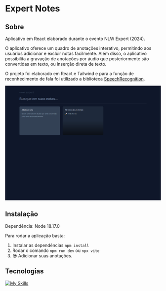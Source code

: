 # Expert Notes

## Sobre

Aplicativo em React elaborado durante o evento NLW Expert (2024).

O aplicativo oferece um quadro de anotações interativo, permitindo aos usuários adicionar e excluir notas facilmente. Além disso, o aplicativo possibilita a gravação de anotações por áudio que posteriormente são convertidas em texto, ou inserção direta de texto.

O projeto foi elaborado em React e Tailwind e para a função de reconhecimento de fala foi utilizado a biblioteca [SpeechRecognition](https://developer.mozilla.org/en-US/docs/Web/API/SpeechRecognition).

<img src=".github/expert-notes.png" width="1000" alt="Expert Notes"/>

## Instalação

Dependência: Node 18.17.0

Para rodar a aplicação basta:

1. Instalar as dependências `npm install`
2. Rodar o comando `npm run dev` ou `npx vite`
3. 😎 Adicionar suas anotações.

## Tecnologias

[![My Skills](https://skillicons.dev/icons?i=ts,react,tailwind)](https://skillicons.dev)
